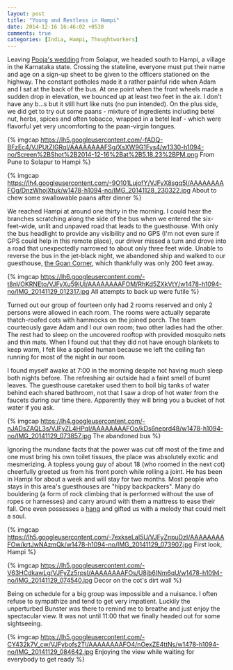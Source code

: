 ```yaml
---
layout: post
title: "Young and Restless in Hampi"
date: 2014-12-16 16:46:02 +0530
comments: true
categories: [India, Hampi, Thoughtworkers] 
---
```

Leaving [Pooja's wedding](http://thien-truong.github.io/blog/2014/12/15/a-maharashtrian-wedding-the-ceremony-and-reception/) from Solapur, we headed south to Hampi, a village in the Karnataka state.  Crossing the stateline, everyone must put their name and age on a sign-up sheet to be given to the officers stationed on the highway. The constant potholes made it a rather painful ride when Adam and I sat at the back of the bus.  At one point when the front wheels made a sudden drop in elevation, we bounced up at least two feet in the air. I don't have any b...s but it still hurt like nuts (no pun intended).  On the plus side, we did get to try out some paans - mixture of ingredients including betel nut, herbs, spices and often tobacco, wrapped in a betel leaf - which were flavorful yet very uncomforting to the paan-virgin tongues.

{% imgcap https://lh5.googleusercontent.com/-fADQ-BFzEc4/VJPUtZIGRqI/AAAAAAAAFSg/XsXW9G1Fys4/w1330-h1094-no/Screen%2BShot%2B2014-12-16%2Bat%2B5.18.23%2BPM.png From Pune to Solapur to Hampi %}

{% imgcap https://lh4.googleusercontent.com/-9O101LujofY/VJFyX8sgq5I/AAAAAAAAFOg/DnzWhojXtuk/w1478-h1094-no/IMG_20141128_230322.jpg About to chew some swallowable paans after dinner %}

We reached Hampi at around one thirty in the morning.  I could hear the branches scratching along the side of the bus when we entered the six-feet-wide, unlit and unpaved road that leads to the guesthouse.  With only the bus headlight to provide any visibility and no GPS (I'm not even sure if GPS could help in this remote place), our driver missed a turn and drove into a road that unexpectedly narrowed to about only three feet wide.  Unable to reverse the bus in the jet-black night, we abandoned ship and walked to our guesthouse, [the Goan Corner](http://thegoancorner.com/), which thankfully was only 200 feet away.

{% imgcap https://lh6.googleusercontent.com/-t8nVOKRNEto/VJFyXu59iUI/AAAAAAAAFOM/RhKd5ZXkVtY/w1478-h1094-no/IMG_20141129_012317.jpg All attempts to back up were futile %}

Turned out our group of fourteen only had 2 rooms reserved and only 2 persons were allowed in each room.  The rooms were actually separate thatch-roofed cots with hammocks on the joined porch. The team courteously gave Adam and I our own room; two other ladies had the other. The rest had to sleep on the uncovered rooftop with provided mosquito nets and thin mats. When I found out that they did not have enough blankets to keep warm, I felt like a spoiled human because we left the ceiling fan running for most of the night in our room. 

I found myself awake at 7:00 in the morning despite not having much sleep both nights before. The refreshing air outside had a faint smell of burnt leaves.  The guesthouse caretaker used them to boil big tanks of water behind each shared bathroom, not that I saw a drop of hot water from the faucets during our time there. Apparently they will bring you a bucket of hot water if you ask.

{% imgcap https://lh4.googleusercontent.com/-nJADsZAQL3s/VJFyZL4HPqI/AAAAAAAAFOo/kDs6neprd48/w1478-h1094-no/IMG_20141129_073857.jpg The abandoned bus %}

Ignoring the mundane facts that the power was cut off most of the time and one must bring his own toilet tissues, the place was absolutely exotic and mesmerizing. A topless young guy of about 18 (who roomed in the next cot) cheerfully greeted us from his front porch while rolling a joint.  He has been in Hampi for about a week and will stay for two months.  Most people who stays in this area's guesthouses are "hippy backpackers".  Many do bouldering (a form of rock climbing that is performed without the use of ropes or harnesses) and carry around with them a mattress to ease their fall.  One even possesses a [hang](http://www.hang.ch/en/news/category/video) and gifted us with a melody that could melt a soul.

{% imgcap https://lh5.googleusercontent.com/-7exkseLaI5U/VJFyZnpuDzI/AAAAAAAAFOw/krtJwNAzmQk/w1478-h1094-no/IMG_20141129_073907.jpg First look, Hampi %}

{% imgcap https://lh5.googleusercontent.com/-V63HCdkawLg/VJFyZz5rpsI/AAAAAAAAFOs/U8jb6INm6qU/w1478-h1094-no/IMG_20141129_074540.jpg Decor on the cot's dirt wall %}

Being on schedule for a big group was impossible and a nuisance.  I often refuse to sympathize and tend to get very impatient.  Luckily the unperturbed Bunster was there to remind me to breathe and just enjoy the spectacular view.  It was not until 11:00 that we finally headed out for some sightseeing.

{% imgcap https://lh5.googleusercontent.com/-CY432k7V_cw/VJFybofs2TI/AAAAAAAAFO4/nOexZE4ttNs/w1478-h1094-no/IMG_20141129_084642.jpg Enjoying the view while waiting for everybody to get ready %}
